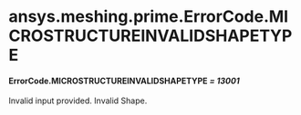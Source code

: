 # ansys.meshing.prime.ErrorCode.MICROSTRUCTUREINVALIDSHAPETYPE

#### ErrorCode.MICROSTRUCTUREINVALIDSHAPETYPE *= 13001*

Invalid input provided. Invalid Shape.

<!-- !! processed by numpydoc !! -->
